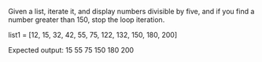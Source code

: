 Given a list, iterate it, and display numbers divisible by five, and if you find a number greater than 150, stop the loop iteration.

list1 = [12, 15, 32, 42, 55, 75, 122, 132, 150, 180, 200]

Expected output:
15
55
75
150
180
200
